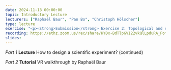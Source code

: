 ```yaml
---
date: 2024-11-13 00:00:00
topic: Introductory Lecture
lecturers: ["Raphaël Baur", "Pan Bo", "Christoph Hölscher"]
type: lecture
exercise: "<p><strong>Submission</strong> Exercise 2: Topological and spatial Analysis</p><strong>Handout</strong> Exercise 3: Running the VR experiment</p>"
recording: https://ethz.zoom.us/rec/share/HYDx-BdTlpGVI22vkQlLpduRA_Pof-JPmg7bz_Fu4Au8xlzTCISdEmCG_Zvru1hY.uUD1DtbZ3ugkVtMZ
slides:
---
```


_Part 1_ **Lecture** How to design a scientific experiment? (continued)

_Part 2_ **Tutorial** VR walkthrough by Raphaël Baur